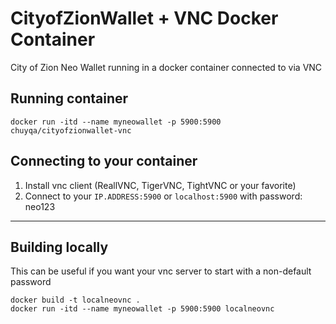 # CityofZionWallet + VNC Docker Container
City of Zion Neo Wallet running in a docker container connected to via VNC


## Running container
```
docker run -itd --name myneowallet -p 5900:5900 chuyqa/cityofzionwallet-vnc

```

## Connecting to your container
1. Install vnc client (ReallVNC, TigerVNC, TightVNC or your favorite)
2. Connect to your `IP.ADDRESS:5900` or `localhost:5900` with password: neo123

---

## Building locally
This can be useful if you want your vnc server to start with a non-default password
```
docker build -t localneovnc .
docker run -itd --name myneowallet -p 5900:5900 localneovnc
```
